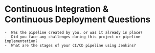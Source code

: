 # Continuous Integration & Continuous Deployment Questions

    -  Was the pipeline created by you, or was it already in place?
    -  Did you face any challenges during this project or pipeline implementation?
    -  What are the stages of your CI/CD pipeline using Jenkins?
